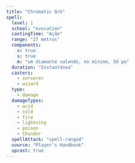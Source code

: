 ```yaml
---
title: "Chromatic Orb"
spell:
  level: 1
  school: "evocation"
  castingTime: "Ação"
  range: "27 metros"
  components:
    v: true
    s: true
    m: "um diamante valendo, no mínimo, 50 po"
  duration: "Instantânea"
  casters:
    - sorcerer
    - wizard
  type:
    - damage
  damageTypes:
    - acid
    - cold
    - fire
    - lightning
    - poison
    - thunder
  spellAttack: "spell-ranged"
  source: "Player's Handbook"
  upcast: true
---
```

